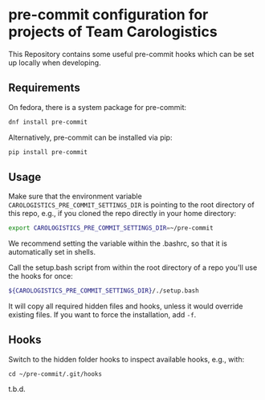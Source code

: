 # pre-commit configuration for projects of Team Carologistics
This Repository contains some useful pre-commit hooks which can be set up locally when developing.

## Requirements
On fedora, there is a system package for pre-commit:
```bash
dnf install pre-commit
```
Alternatively, pre-commit can be installed via pip:
```bash
pip install pre-commit
```
## Usage
Make sure that the environment variable
`CAROLOGISTICS_PRE_COMMIT_SETTINGS_DIR` is pointing to the root directory of this repo, e.g., if you cloned the repo directly in your home directory:
```bash
export CAROLOGISTICS_PRE_COMMIT_SETTINGS_DIR=~/pre-commit
```
We recommend setting the variable within the .bashrc, so that it is automatically set in shells.

Call the setup.bash script from within the root directory of a repo you'll use the hooks for once:
```bash
${CAROLOGISTICS_PRE_COMMIT_SETTINGS_DIR}/./setup.bash
```
It will copy all required hidden files and hooks, unless it would override existing files.
If you want to force the installation, add `-f`.

## Hooks
Switch to the hidden folder hooks to inspect available hooks, e.g., with:
```
cd ~/pre-commit/.git/hooks
```

t.b.d.
